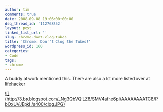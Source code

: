 ```yaml
---
author: tim
comments: true
date: 2008-09-08 19:06:00+00:00
dsq_thread_id: '112768752'
layout: post
linked_list_url: ''
slug: chrome-dont-clog-tubes
title: 'Chrome: Don''t Clog the Tubes!'
wordpress_id: 160
categories:
- Code
tags:
- chrome
---
```


A buddy at work mentioned this. There are also a lot more listed over at
[lifehacker](http://lifehacker.com/5045164/google-chromes-full-list-of-special-about-pages)  
  
[![](http://3.bp.blogspot.com/_Ng3QbVQfLZ8/SMV4afne6pI/AAAAAAAATC8/PbOxUVJEpkI
/s400/clog.JPG)](http://3.bp.blogspot.com/_Ng3QbVQfLZ8/SMV4afne6pI/AAAAAAAATC8/PbOxUVJEpkI/s1600-h/clog.JPG)